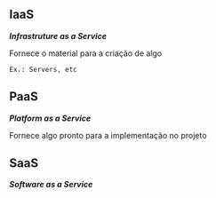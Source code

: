 ## IaaS
  ***Infrastruture as a Service***

Fornece o material para a criação de algo

    Ex.: Servers, etc

## PaaS
  ***Platform as a Service***

Fornece algo pronto para a implementação no projeto

## SaaS
  ***Software as a Service***
